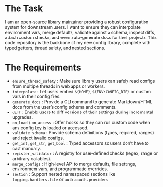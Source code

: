 # The Task

I am an open-source library maintainer providing a robust configuration system for downstream users. I want to ensure they can interpolate environment vars, merge defaults, validate against a schema, inspect diffs, attach custom checks, and even auto-generate docs for their projects. This code repository is the backbone of my new config library, complete with typed getters, thread safety, and nested sections.

# The Requirements

* `ensure_thread_safety` : Make sure library users can safely read configs from multiple threads in web apps or workers.  
* `interpolate` : Let users embed `${HOME}`, `${ENV:CONFIG_DIR}` or custom vars in their config files.  
* `generate_docs` : Provide a CLI command to generate Markdown/HTML docs from the user’s config schema and comments.  
* `diff` : Enable users to diff versions of their settings during incremental upgrades.  
* `on_load` / `on_access` : Offer hooks so they can run custom code when any config key is loaded or accessed.  
* `validate_schema` : Provide schema definitions (types, required, ranges) and reject invalid configs.  
* `get_int`, `get_str`, `get_bool` : Typed accessors so users don’t have to cast manually.  
* `register_validator` : A registry for user-defined checks (regex, range or arbitrary callables).  
* `merge_configs` : High-level API to merge defaults, file settings, environment vars, and programmatic overrides.  
* `section` : Support nested namespaced sections like `logging.handlers.file` or `auth.oauth.providers`.  
